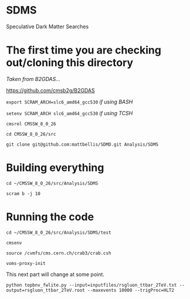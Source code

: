 # SDMS
Speculative Dark Matter Searches



# The first time you are checking out/cloning this directory
*Taken from B2GDAS...*

https://github.com/cmsb2g/B2GDAS


`export SCRAM_ARCH=slc6_amd64_gcc530` *if using BASH*

`setenv SCRAM_ARCH slc6_amd64_gcc530` *if using TCSH*

`cmsrel CMSSW_8_0_26`

`cd CMSSW_8_0_26/src`

`git clone git@github.com:mattbellis/SDMD.git Analysis/SDMS`


# Building everything

`cd ~/CMSSW_8_0_26/src/Analysis/SDMS`

`scram b -j 10`

# Running the code

`cd ~/CMSSW_8_0_26/src/Analysis/SDMS/test`

 `cmsenv`

`source /cvmfs/cms.cern.ch/crab3/crab.csh`

`voms-proxy-init`

This next part will change at some point. 

`python topbnv_fwlite.py --input=inputfiles/rsgluon_ttbar_2TeV.txt --output=rsgluon_ttbar_2TeV.root --maxevents 10000 --trigProc=HLT2`
